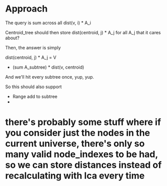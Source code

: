 # Approach

The query is sum across all dist(v, i) * A_i

Centroid_tree should then store dist(centroid, j) * A_j for all A_j that it cares about? 

Then, the answer is simply 

dist(centroid, j) * A_j = V 

+ (sum A_subtree) * dist(v, centroid)

And we'll hit every subtree once, yup, yup.

So this should also support

- Range add to subtree
- 




# there's probably some stuff where if you consider just the nodes in the current universe, there's only so many valid node_indexes to be had, so we can store distances instead of recalculating with lca every time 